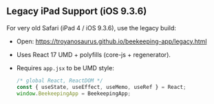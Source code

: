 ## Legacy iPad Support (iOS 9.3.6)

For very old Safari (iPad 4 / iOS 9.3.6), use the legacy build:

- Open: https://troyanosaurus.github.io/beekeeping-app/legacy.html
- Uses React 17 UMD + polyfills (core-js + regenerator).
- Requires `app.jsx` to be UMD style:

  ```js
  /* global React, ReactDOM */
  const { useState, useEffect, useMemo, useRef } = React;
  window.BeekeepingApp = BeekeepingApp;
